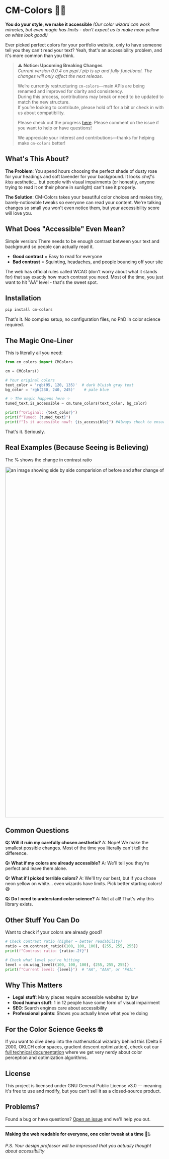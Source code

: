 # CM-Colors 🎨✨

**You do your style, we make it accessible** 
*(Our color wizard can work miracles, but even magic has limits - don't expect us to make neon yellow on white look good!)*

Ever picked perfect colors for your portfolio website, only to have someone tell you they can't read your text? Yeah, that's an accessibility problem, and it's more common than you think.

> ⚠️ **Notice: Upcoming Breaking Changes**   
> _Current version 0.0.4 on pypi / pip is up and fully functional. The changes will only affect the next release._
> 
> We’re currently restructuring `cm-colors`—main APIs are being renamed and improved for clarity and consistency.  
> During this process, contributions may break or need to be updated to match the new structure.  
> If you’re looking to contribute, please hold off for a bit or check in with us about compatibility.  
>
> Please check out the progress [here](https://github.com/comfort-mode-toolkit/cm-colors/issues/14). Please comment on the issue if you want to help or have questions!
> 
> We appreciate your interest and contributions—thanks for helping make `cm-colors` better!



## What's This About?

**The Problem**: You spend hours choosing the perfect shade of dusty rose for your headings and soft lavender for your background. It looks *chef's kiss* aesthetic... but people with visual impairments (or honestly, anyone trying to read it on their phone in sunlight) can't see it properly.

**The Solution**: CM-Colors takes your beautiful color choices and makes tiny, barely-noticeable tweaks so everyone can read your content. We're talking changes so small you won't even notice them, but your accessibility score will love you.

## What Does "Accessible" Even Mean?

Simple version: There needs to be enough contrast between your text and background so people can actually read it. 

- **Good contrast** = Easy to read for everyone
- **Bad contrast** = Squinting, headaches, and people bouncing off your site

The web has official rules called WCAG (don't worry about what it stands for) that say exactly how much contrast you need. Most of the time, you just want to hit "AA" level - that's the sweet spot.

## Installation

```bash
pip install cm-colors
```
That's it. No complex setup, no configuration files, no PhD in color science required.

## The Magic One-Liner

This is literally all you need:

```python
from cm_colors import CMColors

cm = CMColors()

# Your original colors
text_color = 'rgb(95, 120, 135)'  # dark bluish gray text
bg_color = 'rgb(230, 240, 245)'    # pale blue

# ✨ The magic happens here ✨
tuned_text,is_accessible = cm.tune_colors(text_color, bg_color)

print(f"Original: {text_color}")
print(f"Tuned: {tuned_text}")
print(f"Is it accessible now?: {is_accessible}") #Always check to ensure it is true
```

That's it. Seriously.

## Real Examples (Because Seeing is Believing)
The % shows the change in contrast ratio

<img width="1189" height="1110" alt="an image showing side by side comparision of before and after change of colors" src="https://github.com/user-attachments/assets/4ce92c65-cd27-4bae-8756-bbbe9bf70a91"  />



<!--```python
# Example 1: Your aesthetic dusty rose
original = (199, 72, 59)    # Pretty dusty rose
fixed, _, level,_,_ = cm.tune_colors(original, (255, 255, 255))
print(f"Dusty rose {original} → {fixed} (now {level} compliant!)")

# Example 2: That trendy muted blue
original = (40, 117, 219)   # Trendy blue
fixed, _, level = cm.tune_colors(original, (240, 240, 240))
print(f"Trendy blue {original} → {fixed} (still looks trendy, now readable!)")
```-->

## Common Questions

**Q: Will it ruin my carefully chosen aesthetic?**
A: Nope! We make the smallest possible changes. Most of the time you literally can't tell the difference.

**Q: What if my colors are already accessible?**
A: We'll tell you they're perfect and leave them alone.

**Q: What if I picked terrible colors?**
A: We'll try our best, but if you chose neon yellow on white... even wizards have limits. Pick better starting colors! 😅

**Q: Do I need to understand color science?**
A: Not at all! That's why this library exists.

## Other Stuff You Can Do

Want to check if your colors are already good?

```python
# Check contrast ratio (higher = better readability)
ratio = cm.contrast_ratio((100, 100, 100), (255, 255, 255)) 
print(f"Contrast ratio: {ratio:.2f}")

# Check what level you're hitting
level = cm.wcag_level((100, 100, 100), (255, 255, 255))
print(f"Current level: {level}")  # "AA", "AAA", or "FAIL"
```

## Why This Matters

- **Legal stuff**: Many places require accessible websites by law
- **Good human stuff**: 1 in 12 people have some form of visual impairment
- **SEO**: Search engines care about accessibility
- **Professional points**: Shows you actually know what you're doing

## For the Color Science Geeks 🤓

If you want to dive deep into the mathematical wizardry behind this (Delta E 2000, OKLCH color spaces, gradient descent optimization), check out our [full technical documentation](https://github.com/comfort-mode-toolkit/cm-colors/blob/main/Technical%20README.md) where we get very nerdy about color perception and optimization algorithms.

## License

This project is licensed under GNU General Public License v3.0 — meaning it's free to use and modify, but you can't sell it as a closed-source product.

## Problems?

Found a bug or have questions? [Open an issue](https://github.com/comfort-mode-toolkit/cm-colors/issues) and we'll help you out.

---

**Making the web readable for everyone, one color tweak at a time** 🌈♿

*P.S. Your design professor will be impressed that you actually thought about accessibility*

